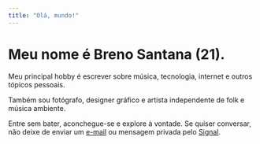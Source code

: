 ```yaml
---
title: "Olá, mundo!"
---
```


# Meu nome é Breno Santana (21).

Meu principal hobby é escrever sobre música, tecnologia, internet e outros tópicos pessoais.

Também sou fotógrafo, designer gráfico e artista independente de folk e música ambiente.

Entre sem bater, aconchegue-se e explore à vontade. Se quiser conversar, não deixe de enviar um [e-mail](mailto:breno@coaxito.com) ou mensagem privada pelo [Signal](https://signal.me/#eu/YGT5NxLnek0_hkaapo3XbU8iYTTscESW9n5Mka3NCJQXZ-HlkEBLXopDW_DN16Iz).